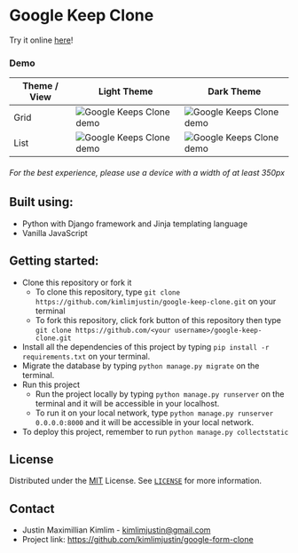 # Google Keep Clone
Try it online [here](https://google-keeps-clone.herokuapp.com/)!
### Demo

| Theme / View | Light Theme | Dark Theme |
| --- | ---- | ---- |
| Grid | ![Google Keeps Clone demo](https://drive.google.com/uc?export=view&id=1hZ9CuZWZKlKq-4vlXJjg3uQddLubgsQV) | ![Google Keeps Clone demo](https://drive.google.com/uc?export=view&id=1E8VC-UxGFrR95PeFbdWAxd0xTc4g_Cms) |
| List | ![Google Keeps Clone demo](https://drive.google.com/uc?export=view&id=1BDFXNYdnOVt0Bn0rFhfjtU72AZ1JglyY) | ![Google Keeps Clone demo](https://drive.google.com/uc?export=view&id=1XA0cCfD-pOvkZqWmxbopKeyUBWknu310) |

###### For the best experience, please use a device with a width of at least 350px


## Built using:
- Python with Django framework and Jinja templating language
- Vanilla JavaScript

## Getting started:
- Clone this repository or fork it
    - To clone this repository, type `git clone https://github.com/kimlimjustin/google-keep-clone.git` on your terminal
    - To fork this repository, click fork button of this repository then type `git clone https://github.com/<your username>/google-keep-clone.git`
- Install all the dependencies of this project by typing `pip install -r requirements.txt` on your terminal.
- Migrate the database by typing `python manage.py migrate` on the terminal.
- Run this project
    - Run the project locally by typing `python manage.py runserver` on the terminal and it will be accessible in your localhost.
    - To run it on your local network, type `python manage.py runserver 0.0.0.0:8000` and it will be accessible in your local network.
- To deploy this project, remember to run `python manage.py collectstatic`

## License
Distributed under the [MIT](https://github.com/kimlimjustin/google-keep-clone/blob/master/LICENSE) License. See [`LICENSE`](https://github.com/kimlimjustin/google-keep-clone/blob/master/LICENSE) for more information.

## Contact
- Justin Maximillian Kimlim - [kimlimjustin@gmail.com](mailto:kimlimjustin@gmail.com)
- Project link: https://github.com/kimlimjustin/google-form-clone